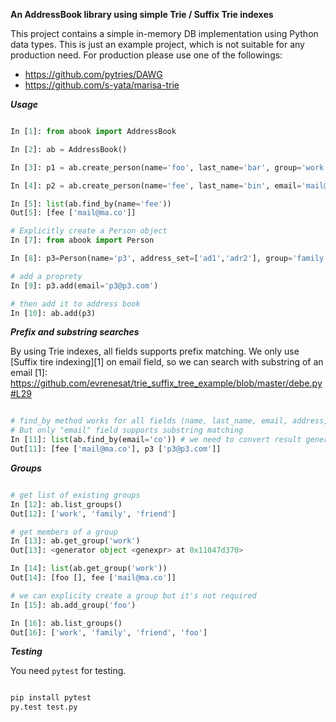 **An AddressBook library using simple Trie / Suffix Trie indexes**

This project contains a simple in-memory DB implementation using Python data types.
This is just an example project, which is not suitable for any production need.
For production please use one of the followings:
 * https://github.com/pytries/DAWG
 * https://github.com/s-yata/marisa-trie
    


***Usage***

```python

In [1]: from abook import AddressBook

In [2]: ab = AddressBook()

In [3]: p1 = ab.create_person(name='foo', last_name='bar', group='work')

In [4]: p2 = ab.create_person(name='fee', last_name='bin', email='mail@ma.co',  group_set=['work', 'friend'])

In [5]: list(ab.find_by(name='fee'))
Out[5]: [fee ['mail@ma.co']]

# Explicitly create a Person object
In [7]: from abook import Person

In [8]: p3=Person(name='p3', address_set=['ad1','adr2'], group='family')

# add a proprety
In [9]: p3.add(email='p3@p3.com')

# then add it to address book
In [10]: ab.add(p3)
```
***Prefix and substring searches***

By using Trie indexes, all fields supports prefix matching.
 We only use [Suffix tire indexing][1] on  email field, 
 so we can search with substring of an email
 [1]: https://github.com/evrenesat/trie_suffix_tree_example/blob/master/debe.py#L29

```python

# find_by method works for all fields (name, last_name, email, address, phone)
# But only "email" field supports substring matching
In [11]: list(ab.find_by(email='co')) # we need to convert result generator to list
Out[11]: [fee ['mail@ma.co'], p3 ['p3@p3.com']]

```

***Groups***

```python

# get list of existing groups
In [12]: ab.list_groups()
Out[12]: ['work', 'family', 'friend']

# get members of a group
In [13]: ab.get_group('work')
Out[13]: <generator object <genexpr> at 0x11047d370>

In [14]: list(ab.get_group('work'))
Out[14]: [foo [], fee ['mail@ma.co']]

# we can explicity create a group but it's not required
In [15]: ab.add_group('foo')

In [16]: ab.list_groups()
Out[16]: ['work', 'family', 'friend', 'foo']


```


***Testing***

You need `pytest` for testing.
```bash

pip install pytest
py.test test.py
```


